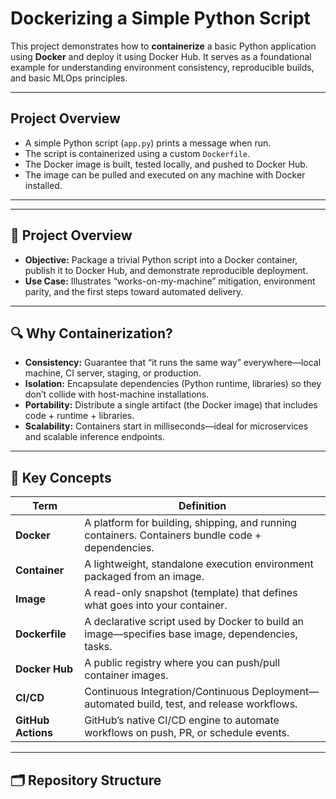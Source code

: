 # Dockerizing a Simple Python Script

This project demonstrates how to **containerize** a basic Python application using **Docker** and deploy it using Docker Hub. It serves as a foundational example for understanding environment consistency, reproducible builds, and basic MLOps principles.

---

## Project Overview

- A simple Python script (`app.py`) prints a message when run.
- The script is containerized using a custom `Dockerfile`.
- The Docker image is built, tested locally, and pushed to Docker Hub.
- The image can be pulled and executed on any machine with Docker installed.

---


---

## 📌 Project Overview  
- **Objective:** Package a trivial Python script into a Docker container, publish it to Docker Hub, and demonstrate reproducible deployment.  
- **Use Case:** Illustrates “works-on-my-machine” mitigation, environment parity, and the first steps toward automated delivery.  

---

## 🔍 Why Containerization?  
- **Consistency:** Guarantee that “it runs the same way” everywhere—local machine, CI server, staging, or production.  
- **Isolation:** Encapsulate dependencies (Python runtime, libraries) so they don’t collide with host-machine installations.  
- **Portability:** Distribute a single artifact (the Docker image) that includes code + runtime + libraries.  
- **Scalability:** Containers start in milliseconds—ideal for microservices and scalable inference endpoints.  

---

## 🧩 Key Concepts  

| Term                   | Definition                                                                                     |
|------------------------|------------------------------------------------------------------------------------------------|
| **Docker**             | A platform for building, shipping, and running containers. Containers bundle code + dependencies. |
| **Container**          | A lightweight, standalone execution environment packaged from an image.                        |
| **Image**              | A read-only snapshot (template) that defines what goes into your container.                     |
| **Dockerfile**         | A declarative script used by Docker to build an image—specifies base image, dependencies, tasks. |
| **Docker Hub**         | A public registry where you can push/pull container images.                                      |
| **CI/CD**              | Continuous Integration/Continuous Deployment—automated build, test, and release workflows.      |
| **GitHub Actions**     | GitHub’s native CI/CD engine to automate workflows on push, PR, or schedule events.             |

---

## 🗂️ Repository Structure  


